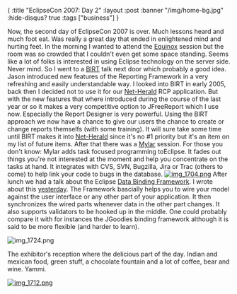 {
  :title "EclipseCon 2007: Day 2"
  :layout :post
  :banner "/img/home-bg.jpg"
  :hide-disqus? true
  :tags ["business"]
}

Now, the second day of EclipseCon 2007 is over. Much lessons heard and much foot eat. Was really a great day that ended in enlightened mind and hurting feet. In the morning I wanted to attend the [Equinox](http://www.eclipsecon.org/2007/index.php?page=sub/&id=3762) session but the room was so crowded that I couldn't even get some space standing. Seems like a lot of folks is interested in using Eclipse technology on the server side. Never mind. So I went to a [BIRT](http://www.eclipsecon.org/2007/index.php?page=sub/&id=3925) talk next door which probably a good idea. Jason introduced new features of the Reporting Framework in a very refreshing and easily understandable way. I looked into BIRT in early 2005, back then I decided not to use it for our [Net-Herald](http://cms.agynamix.de/agynamix-net-herald-3.html) RCP application. But with the new features that where introduced during the course of the last year or so it makes a very competitive option to JFreeReport which I use now. Especially the Report Designer is very powerful. Using the BIRT approach we now have a chance to give our users the chance to create or change reports themselfs (with some training). It will sure take some time until BIRT makes it into [Net-Herald](http://cms.agynamix.de/agynamix-net-herald-3.html) since it's no \#1 priority but it's an item on my list of future items. After that there was a [Mylar](http://www.eclipsecon.org/2007/index.php?page=sub/&id=3855) session. For those you don't know: Mylar adds task focused programming toEclipse. It fades out things you're not interested at the moment and help you concentrate on the tasks at hand. It integrates with CVS, SVN, Bugzilla, Jira or Trac (others to come) to help link your code to bugs in the database. [![img\_1704.png](/img/uploads/2007/03/img_1704.png)](/img/uploads/2007/03/img_1704.png "img_1704.png") After lunch we had a talk about the Eclipse [Data Binding Framework](http://www.eclipsecon.org/2007/index.php?page=sub/&id=3743). I wrote about this [yesterday](http://blog.agynamix.de/?p=79). The Framework bascially helps you to wire your model against the user interface or any other part of your application. It then synchronizes the wired parts whenever data in the other part changes. It also supports validators to be hooked up in the middle. One could probably compare it with for instances the JGoodies binding framework although it is said to be more flexible (and harder to learn). [](/img/uploads/2007/03/img_1724.png "img_1724.png")

![img\_1724.png](/img/uploads/2007/03/img_1724.png)

The exhibitor's reception where the delicious part of the day. Indian and mexican food, green stuff, a chocolate fountain and a lot of coffee, bear and wine. Yammi.

[![img\_1712.png](/img/uploads/2007/03/img_1712.png)](/img/uploads/2007/03/img_1712.png "img_1712.png")
